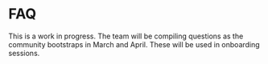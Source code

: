 # FAQ

This is a work in progress. The team will be compiling questions as the community bootstraps in March and April. These will be used in onboarding sessions.

